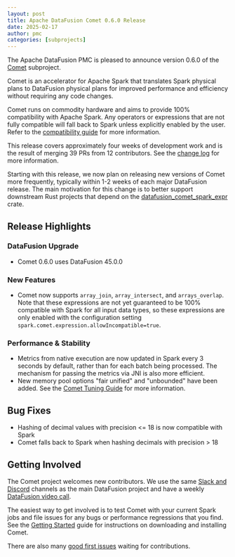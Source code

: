 ```yaml
---
layout: post
title: Apache DataFusion Comet 0.6.0 Release
date: 2025-02-17
author: pmc
categories: [subprojects]
---
```


<!--
{% comment %}
Licensed to the Apache Software Foundation (ASF) under one or more
contributor license agreements.  See the NOTICE file distributed with
this work for additional information regarding copyright ownership.
The ASF licenses this file to you under the Apache License, Version 2.0
(the "License"); you may not use this file except in compliance with
the License.  You may obtain a copy of the License at

http://www.apache.org/licenses/LICENSE-2.0

Unless required by applicable law or agreed to in writing, software
distributed under the License is distributed on an "AS IS" BASIS,
WITHOUT WARRANTIES OR CONDITIONS OF ANY KIND, either express or implied.
See the License for the specific language governing permissions and
limitations under the License.
{% endcomment %}
-->

The Apache DataFusion PMC is pleased to announce version 0.6.0 of the [Comet](https://datafusion.apache.org/comet/) subproject.

Comet is an accelerator for Apache Spark that translates Spark physical plans to DataFusion physical plans for
improved performance and efficiency without requiring any code changes.

Comet runs on commodity hardware and aims to provide 100% compatibility with Apache Spark. Any operators or
expressions that are not fully compatible will fall back to Spark unless explicitly enabled by the user. Refer
to the [compatibility guide] for more information.

[compatibility guide]: https://datafusion.apache.org/comet/user-guide/compatibility.html

This release covers approximately four weeks of development work and is the result of merging 39 PRs from 12
contributors. See the [change log] for more information.

Starting with this release, we now plan on releasing new versions of Comet more frequently, typically within 1-2 weeks
of each major DataFusion release. The main motivation for this change is to better support downstream Rust projects 
that depend on the [datafusion_comet_spark_expr] crate.

[datafusion_comet_spark_expr]: https://docs.rs/datafusion-comet-spark-expr/latest/datafusion_comet_spark_expr/

[change log]: https://github.com/apache/datafusion-comet/blob/main/dev/changelog/0.6.0.md

## Release Highlights

### DataFusion Upgrade

- Comet 0.6.0 uses DataFusion 45.0.0

### New Features

- Comet now supports `array_join`, `array_intersect`, and `arrays_overlap`. Note that these expressions are not 
  yet guaranteed to be 100% compatible with Spark for all input data types, so these expressions are only enabled 
  with the configuration setting `spark.comet.expression.allowIncompatible=true`. 

### Performance & Stability

- Metrics from native execution are now updated in Spark every 3 seconds by default, rather than for each
  batch being processed. The mechanism for passing the metrics via JNI is also more efficient.
- New memory pool options "fair unified" and "unbounded" have been added. See the [Comet Tuning Guide] for more information.

[Comet Tuning Guide]: https://datafusion.apache.org/comet/user-guide/tuning.html

## Bug Fixes

- Hashing of decimal values with precision <= 18 is now compatible with Spark
- Comet falls back to Spark when hashing decimals with precision > 18

## Getting Involved

The Comet project welcomes new contributors. We use the same [Slack and Discord] channels as the main DataFusion
project and have a weekly [DataFusion video call].

[Slack and Discord]: https://datafusion.apache.org/contributor-guide/communication.html#slack-and-discord
[DataFusion video call]: https://docs.google.com/document/d/1NBpkIAuU7O9h8Br5CbFksDhX-L9TyO9wmGLPMe0Plc8/edit?usp=sharing

The easiest way to get involved is to test Comet with your current Spark jobs and file issues for any bugs or
performance regressions that you find. See the [Getting Started] guide for instructions on downloading and installing
Comet.

[Getting Started]: https://datafusion.apache.org/comet/user-guide/installation.html

There are also many [good first issues] waiting for contributions.

[good first issues]: https://github.com/apache/datafusion-comet/contribute
